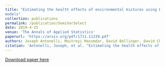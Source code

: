 ```yaml
---
title: "Estimating the health effects of environmental mixtures using Bayesian semiparametric regression and sparsity inducing priors
models"
collection: publications
permalink: /publication/SemiVarSelect
date: 2019-4-25
venue: 'The Annals of Applied Statistics'
paperurl: 'https://arxiv.org/pdf/1711.11239.pdf'
authors: Joseph Antonelli, Maitreyi Mazumdar, David Bellinger, David Christiani, Robert Wright, and Brent Coull
citation: 'Antonelli, Joseph, et al. "Estimating the health effects of environmental mixtures using Bayesian semiparametric regression and sparsity inducing priors." Annals of Applied Statistics 14.1 (2020): 257-275.'
---
```


[Download paper here](https://arxiv.org/pdf/1711.11239.pdf)
